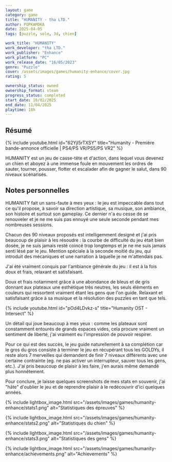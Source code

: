 ```yaml
---
layout: game
category: game
title: "HUMANITY - tha LTD."
author: POPKAMOKA
date: 2025-04-05
tags: [puzzle, solo, 3d, chien]

work_title: "HUMANITY"
work_developer: "tha LTD."
work_publisher: "Enhance"
work_platform: "PC"
work_release_date: "16/05/2023"
genre: "Puzzle"
cover: /assets/images/games/humanity-enhance/cover.jpg
rating: 5

ownership_status: owned
ownership_format: steam
progress_status: completed
start_date: 18/02/2025
end_date: 11/04/2025
playtime: 18h
---
```


## Résumé
{% include youtube.html id="62Yjl5rTXSY" title="Humanity - Première bande-annonce officielle | PS4/PS VR/PS5/PS VR2" %}

HUMANITY est un jeu de casse-tête et d'action, dans lequel vous devenez un chien et aboyez à une immense foule en mouvement les ordres de sauter, tourner, pousser, flotter et escalader afin de gagner le salut, dans 90 niveaux scénarisés.

## Notes personnelles

HUMANITY fait un sans-faute à mes yeux : le jeu est impeccable dans tout ce qu'il propose, à savoir sa direction artistique, sa musique, son ambiance, son histoire et surtout son gameplay. Ce dernier n'a eu cesse de se renouveler et je ne me suis pas ennuyé une seule seconde pendant mes nombreuses sessions.

Chacun des 90 niveaux proposés est intelligemment designé et j'ai pris beaucoup de plaisir à les résoudre : la courbe de difficulté du jeu était bien dosée, je ne suis jamais resté coincé trop longtemps et je ne me suis jamais senti lésé par le jeu. Mention spéciale à la seconde moitié du jeu, qui introduit des mécaniques et une narration à laquelle je ne m'attendais pas.

J'ai été vraiment conquis par l'ambiance générale du jeu : il est à la fois doux et frais, relaxant et satisfaisant.

Doux et frais notamment grâce à une abondance de bleus et de gris donnant aux plateaux une esthétique très neutres, les seuls éléments en couleurs qui ressortent vraiment étant les gens que l'on guide.
Relaxant et satisfaisant grâce à sa musique et la résolution des puzzles en tant que tels.

{% include youtube.html id="pOd4LDvkz-s" title="Humanity OST - Intersect" %}

Un détail qui joue beaucoup à mes yeux : comme les plateaux sont constamment entourés de grands espaces vides, cela procure vraiment un sentiment de liberté, j'ai vraiment eu l'impression de pouvoir respirer.

Pour ce qui est des succès, le jeu guide naturellement à sa complétion car le gros du gros consiste à terminer le jeu en récupérant tous les GOLDYs, il reste alors 7 merveilles qui demandent de finir 7 niveaux différents avec une certaine contrainte (eg. ne pas activer un interrupteur, sauver tous les gens, etc.). J'ai pris beaucoup de plaisir à les faire, j'en aurais même demandé plus honnêtement.

Pour conclure, je laisse quelques screenshots de mes stats en souvenir, j'ai "hâte" d'oublier le jeu et de reprendre plaisir à le redécouvrir d'ici quelques années.

{% include lightbox_image.html 
   src="/assets/images/games/humanity-enhance/stats1.png"
   alt="Statistiques des épreuves" %}

{% include lightbox_image.html 
   src="/assets/images/games/humanity-enhance/stats2.png"
   alt="Statistiques du chien" %}

{% include lightbox_image.html 
   src="/assets/images/games/humanity-enhance/stats3.png"
   alt="Statistiques des gens" %}

{% include lightbox_image.html 
   src="/assets/images/games/humanity-enhance/achievements.png"
   alt="Achievements" %}


